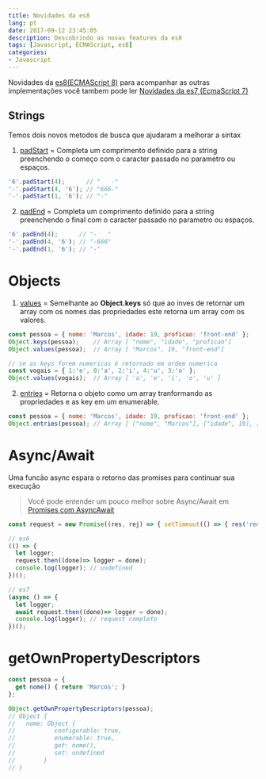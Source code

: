 ```yaml
---
title: Novidades da es8
lang: pt
date: 2017-09-12 23:45:05
description: Descobrindo as novas features da es8
tags: [Javascript, ECMAScript, es8]
categories: 
- Javascript
---
```

Novidades da [es8(ECMAScript 8)](http://www.ecma-international.org/ecma-262/) para acompanhar as outras implementações você tambem pode ler [Novidades da es7 (EcmaScript 7)](/novidades-da-es7)
## Strings
Temos dois novos metodos de busca que ajudaram a melhorar a sintax

1. [padStart](http://www.ecma-international.org/ecma-262/#sec-string.prototype.padstart) = Completa um comprimento definido para a string preenchendo o começo com o caracter passado no parametro ou espaços.

```javascript
'6'.padStart(4);      // "   -"
'-'.padStart(4, '6'); // "666-"
'-'.padStart(1, '6'); // "-"
```

2. [padEnd](http://www.ecma-international.org/ecma-262/#sec-string.prototype.padend) = Completa um comprimento definido para a string preenchendo o final com o caracter passado no parametro ou espaços.

```javascript
'6'.padEnd(4);      // "-   "
'-'.padEnd(4, '6'); // "-666"
'-'.padEnd(1, '6'); // "-"
```

Objects
=

1. [values](http://www.ecma-international.org/ecma-262/#sec-object.values) = Semelhante ao **Object.keys** só que ao inves de retornar um array com os nomes das propriedades este retorna um array com os valores.

```javascript
const pessoa = { nome: 'Marcos', idade: 19, proficao: 'front-end' };
Object.keys(pessoa);    // Array [ "nome", "idade", "proficao"]
Object.values(pessoa);  // Array [ "Marcos", 19, "front-end"]

// se as keys forem numericas é retornado em ordem numerica
const vogais = { 1:'e', 0:'a', 2:'i', 4:'u', 3:'o' };
Object.values(vogais);  // Array [ 'a', 'e', 'i', 'o', 'u' ]
``` 
2. [entries](http://www.ecma-international.org/ecma-262/#sec-object.entries) = Retorna o objeto como um array tranformando as propriedades e as key em um enumerable.

```javascript
const pessoa = { nome: 'Marcos', idade: 19, proficao: 'front-end' };
Object.entries(pessoa); // Array [ ["nome", "Marcos"], ["idade", 19], ["profisao", "front-end"] ]
``` 

Async/Await 
=

Uma funcão async espara o retorno das promises para continuar sua execução

> Você pode entender um pouco melhor sobre Async/Await em [Promises com AsyncAwait](https://github.com/codermarcos/frontend-weekly/tree/master/javascript/promises-com-async-await)


```javascript
const request = new Promise((res, rej) => { setTimeout(() => { res('request completo') },1000) });

// es6
(() => {
  let logger;
  request.then((done)=> logger = done);
  console.log(logger); // undefined
})();

// es7
(async () => {
  let logger;
  await request.then((done)=> logger = done);
  console.log(logger); // request completo
})();
```

getOwnPropertyDescriptors
=

```javascript
const pessoa = { 
  get nome() { return 'Marcos'; }
};

Object.getOwnPropertyDescriptors(pessoa);
// Object {
//   nome: Object {
//           configurable: true,
//           enumerable: true,
//           get: nome(), 
//           set: undefined
//     	  }       
// }
```